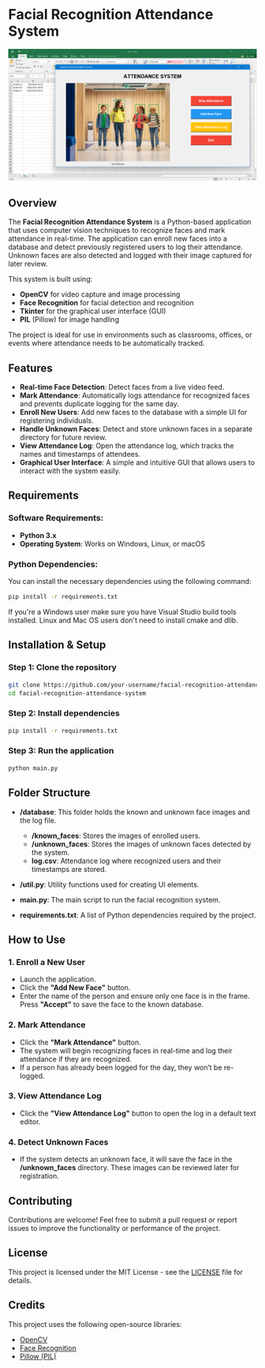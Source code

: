 # Facial Recognition Attendance System

<img src="Screenshot.png">

## Overview

The **Facial Recognition Attendance System** is a Python-based application that uses computer vision techniques to recognize faces and mark attendance in real-time. The application can enroll new faces into a database and detect previously registered users to log their attendance. Unknown faces are also detected and logged with their image captured for later review.

This system is built using:
- **OpenCV** for video capture and image processing
- **Face Recognition** for facial detection and recognition
- **Tkinter** for the graphical user interface (GUI)
- **PIL** (Pillow) for image handling

The project is ideal for use in environments such as classrooms, offices, or events where attendance needs to be automatically tracked.


## Features

- **Real-time Face Detection**: Detect faces from a live video feed.
- **Mark Attendance**: Automatically logs attendance for recognized faces and prevents duplicate logging for the same day.
- **Enroll New Users**: Add new faces to the database with a simple UI for registering individuals.
- **Handle Unknown Faces**: Detect and store unknown faces in a separate directory for future review.
- **View Attendance Log**: Open the attendance log, which tracks the names and timestamps of attendees.
- **Graphical User Interface**: A simple and intuitive GUI that allows users to interact with the system easily.


## Requirements

### Software Requirements:
- **Python 3.x**
- **Operating System**: Works on Windows, Linux, or macOS

### Python Dependencies:
You can install the necessary dependencies using the following command:

```bash
pip install -r requirements.txt
```
If you're a Windows user make sure you have Visual Studio build tools installed. Linux and Mac OS users don't need to install cmake and dlib. 

## Installation & Setup

### Step 1: Clone the repository

```bash
git clone https://github.com/your-username/facial-recognition-attendance-system.git
cd facial-recognition-attendance-system
```

### Step 2: Install dependencies

```bash
pip install -r requirements.txt
```

### Step 3: Run the application

```bash
python main.py
```


## Folder Structure

- **/database**: This folder holds the known and unknown face images and the log file.
  - **/known_faces**: Stores the images of enrolled users.
  - **/unknown_faces**: Stores the images of unknown faces detected by the system.
  - **log.csv**: Attendance log where recognized users and their timestamps are stored.

- **/util.py**: Utility functions used for creating UI elements.
- **main.py**: The main script to run the facial recognition system.
- **requirements.txt**: A list of Python dependencies required by the project.


## How to Use

### 1. Enroll a New User
- Launch the application.
- Click the **"Add New Face"** button.
- Enter the name of the person and ensure only one face is in the frame. Press **"Accept"** to save the face to the known database.

### 2. Mark Attendance
- Click the **"Mark Attendance"** button.
- The system will begin recognizing faces in real-time and log their attendance if they are recognized.
- If a person has already been logged for the day, they won’t be re-logged.

### 3. View Attendance Log
- Click the **"View Attendance Log"** button to open the log in a default text editor.
  
### 4. Detect Unknown Faces
- If the system detects an unknown face, it will save the face in the **/unknown_faces** directory. These images can be reviewed later for registration.


## Contributing

Contributions are welcome! Feel free to submit a pull request or report issues to improve the functionality or performance of the project.


## License

This project is licensed under the MIT License - see the [LICENSE](LICENSE) file for details.


## Credits

This project uses the following open-source libraries:
- [OpenCV](https://opencv.org/)
- [Face Recognition](https://github.com/ageitgey/face_recognition)
- [Pillow (PIL)](https://python-pillow.org/)


